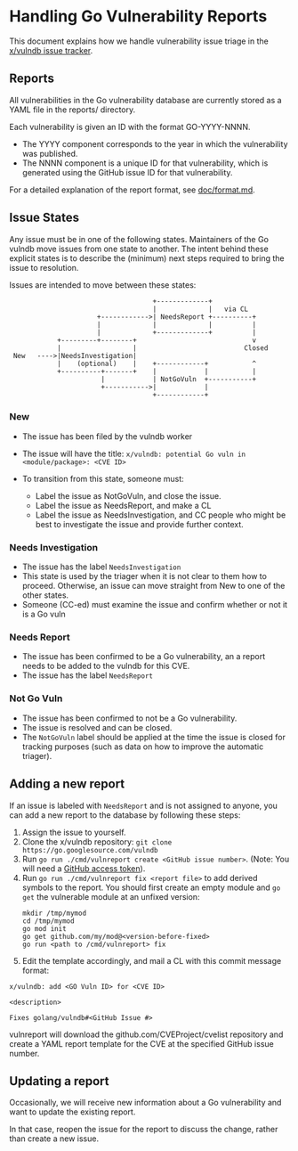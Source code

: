 # Handling Go Vulnerability Reports

This document explains how we handle vulnerability issue triage in the
[x/vulndb issue tracker](http://github.com/golang/vulndb).

## Reports

All vulnerabilities in the Go vulnerability database are currently stored as a
YAML file in the reports/ directory.

Each vulnerability is given an ID with the format GO-YYYY-NNNN.

- The YYYY component corresponds to the year in which the vulnerability was
  published.
- The NNNN component is a unique ID for that vulnerability, which is generated
  using the GitHub issue ID for that vulnerability.

For a detailed explanation of the report format, see [doc/format.md](format.md).

## Issue States

Any issue must be in one of the following states. Maintainers of the Go vulndb
move issues from one state to another. The intent behind these explicit states
is to describe the (minimum) next steps required to bring the issue to
resolution.

Issues are intended to move between these states:

```
                                    +-------------+
                                    |             |   via CL
                      +------------>| NeedsReport +----------+
                      |             |             |          |
                      |             +-------------+          |
            +---------+--------+                             v
            |                  |                           Closed
 New   ---->|NeedsInvestigation|
            |    (optional)    |    +------------+           ^
            +----------+-------+    |            |           |
                       |            | NotGoVuln  +-----------+
                       +----------->|            |
                                    +------------+
```

### New

- The issue has been filed by the vulndb worker
- The issue will have the title: `x/vulndb: potential Go vuln in <module/package>: <CVE ID>`
- To transition from this state, someone must:

  - Label the issue as NotGoVuln, and close the issue.
  - Label the issue as NeedsReport, and make a CL
  - Label the issue as NeedsInvestigation, and CC people who might be best to
    investigate the issue and provide further context.

### Needs Investigation

- The issue has the label `NeedsInvestigation`
- This state is used by the triager when it is not clear to them how to
  proceed. Otherwise, an issue can move straight from New to one of the other
  states.
- Someone (CC-ed) must examine the issue and confirm whether or not it is a Go vuln

### Needs Report

- The issue has been confirmed to be a Go vulnerability, an a report needs to
  be added to the vulndb for this CVE.
- The issue has the label `NeedsReport`

### Not Go Vuln

- The issue has been confirmed to not be a Go vulnerability.
- The issue is resolved and can be closed.
- The `NotGoVuln` label should be applied at the time the issue is closed for
  tracking purposes (such as data on how to improve the automatic triager).

## Adding a new report

If an issue is labeled with `NeedsReport` and is not assigned to anyone, you
can add a new report to the database by following these steps:

1. Assign the issue to yourself.
2. Clone the x/vulndb repository: `git clone https://go.googlesource.com/vulndb`
3. Run `go run ./cmd/vulnreport create <GitHub issue number>`. (Note: You will need a
   [GitHub access token](https://docs.github.com/en/authentication/keeping-your-account-and-data-secure/creating-a-personal-access-token)).
4. Run `go run ./cmd/vulnreport fix <report file>` to add derived symbols to the
   report. You should first create an empty module and `go get` the vulnerable
   module at an unfixed version:
   ```
   mkdir /tmp/mymod
   cd /tmp/mymod
   go mod init
   go get github.com/my/mod@<version-before-fixed>
   go run <path to /cmd/vulnreport> fix
   ```
5. Edit the template accordingly, and mail a CL with this commit message format:

```
x/vulndb: add <GO Vuln ID> for <CVE ID>

<description>

Fixes golang/vulndb#<GitHub Issue #>
```

vulnreport will download the github.com/CVEProject/cvelist repository and
create a YAML report template for the CVE at the specified GitHub issue number.

## Updating a report

Occasionally, we will receive new information about a Go vulnerability and want
to update the existing report.

In that case, reopen the issue for the report to discuss the change, rather
than create a new issue.
